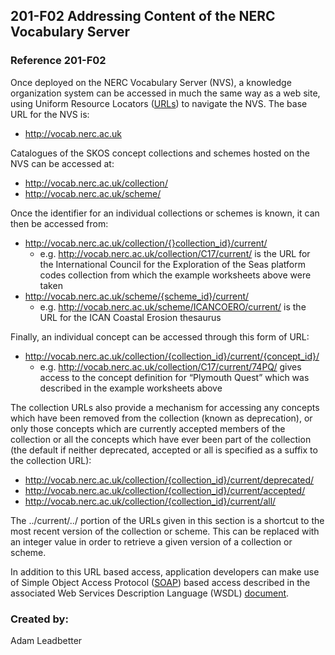 ## 201-F02 Addressing Content of the NERC Vocabulary Server ##

### Reference 201-F02 ###

Once deployed on the NERC Vocabulary Server (NVS), a knowledge organization system can be accessed in much the same way as a web site, using Uniform Resource Locators ([URLs][24]) to navigate the NVS. The base URL for the NVS is:

- http://vocab.nerc.ac.uk

Catalogues of the SKOS concept collections and schemes hosted on the NVS can be accessed at:

- http://vocab.nerc.ac.uk/collection/
- http://vocab.nerc.ac.uk/scheme/

Once the identifier for an individual collections or schemes is known, it can then be accessed from:

- http://vocab.nerc.ac.uk/collection/{}collection_id}/current/
	- e.g. http://vocab.nerc.ac.uk/collection/C17/current/ is the URL for the International Council for the Exploration of the Seas platform codes collection from which the example worksheets above were taken
- http://vocab.nerc.ac.uk/scheme/{scheme_id}/current/
	- e.g. http://vocab.nerc.ac.uk/scheme/ICANCOERO/current/ is the URL for the ICAN Coastal Erosion thesaurus

Finally, an individual concept can be accessed through this form of URL:

- http://vocab.nerc.ac.uk/collection/{collection_id}/current/{concept_id}/
	- e.g. http://vocab.nerc.ac.uk/collection/C17/current/74PQ/ gives access to the concept definition for “Plymouth Quest” which was described in the example worksheets above

The collection URLs also provide a mechanism for accessing any concepts which have been removed from the collection (known as deprecation), or only those concepts which are currently accepted members of the collection or all the concepts which have ever been part of the collection (the default if neither deprecated, accepted or all is specified as a suffix to the collection URL):

- http://vocab.nerc.ac.uk/collection/{collection_id}/current/deprecated/
- http://vocab.nerc.ac.uk/collection/{collection_id}/current/accepted/
- http://vocab.nerc.ac.uk/collection/{collection_id}/current/all/

The ../current/../ portion of the URLs given in this section is a shortcut to the most recent version of the collection or scheme. This can be replaced with an integer value in order to retrieve a given version of a collection or scheme.

In addition to this URL based access, application developers can make use of Simple Object Access Protocol ([SOAP][25]) based access described in the associated Web Services Description Language (WSDL) [document][26]. 

### Created by: ###
Adam Leadbetter

[24]: http://en.wikipedia.org/wiki/Url 
[25]: http://en.wikipedia.org/wiki/SOAP 
[26]: http://vocab.nerc.ac.uk/vocab2.wsdl 